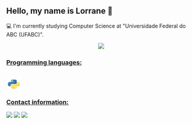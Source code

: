 ## Hello, my name is Lorrane 👋

💻 I'm currently studying Computer Science at "Universidade Federal do ABC (UFABC)".

<div align="center">
  <a href="https://github.com/lorborg">
  <img height="180em" src="https://github-readme-stats.vercel.app/api?username=lorborg&show_icons=true&theme=tokyonight&include_all_commits=true&count_private=true"/>
</div>
  
### Programming languages:
<div style="display: inline_block"><br>
  <img align="center" alt="Rafa-Python" height="30" width="40" src="https://raw.githubusercontent.com/devicons/devicon/master/icons/python/python-original.svg">
</div>

### Contact information:

<div>
 <a href="https://instagram.com/lorborges" target="_blank"><img src="https://img.shields.io/badge/-Instagram-%23E4405F?style=for-the-badge&logo=instagram&logoColor=white" target="_blank"></a>
 <a href = "mailto:lorborges9@gmail.com"><img src="https://img.shields.io/badge/-Gmail-%23333?style=for-the-badge&logo=gmail&logoColor=white" target="_blank"></a>
  <a href="https://www.linkedin.com/in/lorrane-borges" target="_blank"><img src="https://img.shields.io/badge/-LinkedIn-%230077B5?style=for-the-badge&logo=linkedin&logoColor=white" target="_blank"></a> 
</div>
